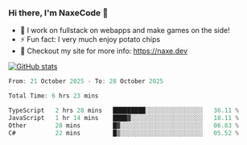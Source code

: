 ### Hi there, I'm NaxeCode 👋
- 🔭 I work on fullstack on webapps and make games on the side!
- ⚡ Fun fact: I very much enjoy potato chips
- 🔋 Checkout my site for more info: https://naxe.dev

[![GitHub stats](https://github-readme-stats.vercel.app/api?username=naxecode&theme=onedark)](https://naxe.dev)

<!--START_SECTION:waka-->

```csharp
From: 21 October 2025 - To: 28 October 2025

Total Time: 6 hrs 23 mins

TypeScript   2 hrs 28 mins   █████████░░░░░░░░░░░░░░░░   36.11 %
JavaScript   1 hr 14 mins    ████▓░░░░░░░░░░░░░░░░░░░░   18.11 %
Other        28 mins         █▓░░░░░░░░░░░░░░░░░░░░░░░   06.83 %
C#           22 mins         █▒░░░░░░░░░░░░░░░░░░░░░░░   05.52 %
```

<!--END_SECTION:waka-->



<!--
**NaxeCode/NaxeCode** is a ✨ _special_ ✨ repository because its `README.md` (this file) appears on your GitHub profile.

Here are some ideas to get you started:

- 🔭 I’m currently working on Web apps for indie games!
- 🌱 I’m currently mastering C#
- 👯 I’m looking to collaborate on ...
- 🤔 I’m looking for help with ...
- 💬 Ask me about ...
- 📫 How to reach me: ...
- 😄 Pronouns: ...
- ⚡ Fun fact: I love chips
-->
